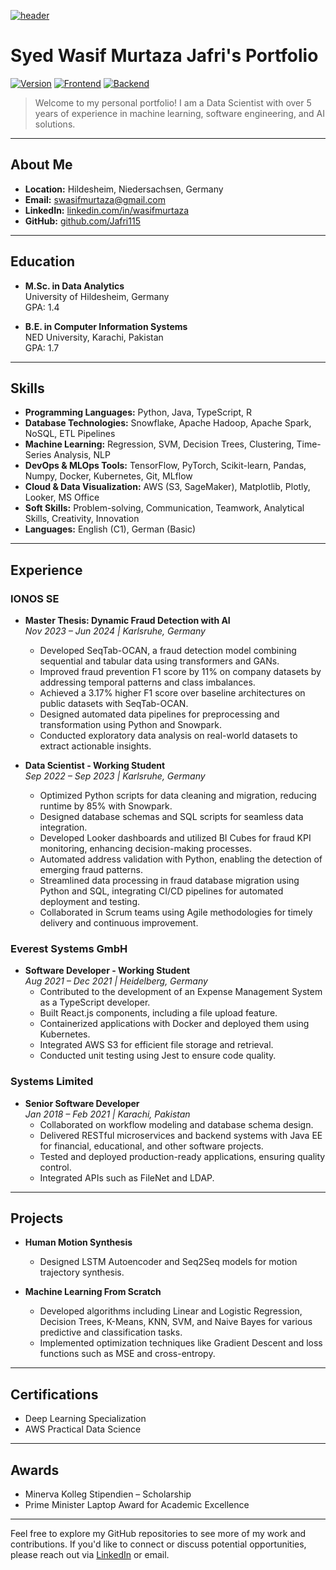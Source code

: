 [![header][header-url]][header-link]

# Syed Wasif Murtaza Jafri's Portfolio
[![Version][version-image]][version-url]
[![Frontend][frontend-image]][frontend-url]
[![Backend][backend-image]][backend-url]

> Welcome to my personal portfolio! I am a Data Scientist with over 5 years of experience in machine learning, software engineering, and AI solutions.

---

## About Me

- **Location:** Hildesheim, Niedersachsen, Germany
- **Email:** [swasifmurtaza@gmail.com](mailto:swasifmurtaza@gmail.com)
- **LinkedIn:** [linkedin.com/in/wasifmurtaza](https://linkedin.com/in/wasifmurtaza)
- **GitHub:** [github.com/Jafri115](https://github.com/Jafri115)

---

## Education

- **M.Sc. in Data Analytics**  
  University of Hildesheim, Germany  
  GPA: 1.4

- **B.E. in Computer Information Systems**  
  NED University, Karachi, Pakistan  
  GPA: 1.7

---

## Skills

- **Programming Languages:** Python, Java, TypeScript, R
- **Database Technologies:** Snowflake, Apache Hadoop, Apache Spark, NoSQL, ETL Pipelines
- **Machine Learning:** Regression, SVM, Decision Trees, Clustering, Time-Series Analysis, NLP
- **DevOps & MLOps Tools:** TensorFlow, PyTorch, Scikit-learn, Pandas, Numpy, Docker, Kubernetes, Git, MLflow
- **Cloud & Data Visualization:** AWS (S3, SageMaker), Matplotlib, Plotly, Looker, MS Office
- **Soft Skills:** Problem-solving, Communication, Teamwork, Analytical Skills, Creativity, Innovation
- **Languages:** English (C1), German (Basic)

---

## Experience

### IONOS SE

- **Master Thesis: Dynamic Fraud Detection with AI**  
  *Nov 2023 – Jun 2024 | Karlsruhe, Germany*
  - Developed SeqTab-OCAN, a fraud detection model combining sequential and tabular data using transformers and GANs.
  - Improved fraud prevention F1 score by 11% on company datasets by addressing temporal patterns and class imbalances.
  - Achieved a 3.17% higher F1 score over baseline architectures on public datasets with SeqTab-OCAN.
  - Designed automated data pipelines for preprocessing and transformation using Python and Snowpark.
  - Conducted exploratory data analysis on real-world datasets to extract actionable insights.

- **Data Scientist - Working Student**  
  *Sep 2022 – Sep 2023 | Karlsruhe, Germany*
  - Optimized Python scripts for data cleaning and migration, reducing runtime by 85% with Snowpark.
  - Designed database schemas and SQL scripts for seamless data integration.
  - Developed Looker dashboards and utilized BI Cubes for fraud KPI monitoring, enhancing decision-making processes.
  - Automated address validation with Python, enabling the detection of emerging fraud patterns.
  - Streamlined data processing in fraud database migration using Python and SQL, integrating CI/CD pipelines for automated deployment and testing.
  - Collaborated in Scrum teams using Agile methodologies for timely delivery and continuous improvement.

### Everest Systems GmbH

- **Software Developer - Working Student**  
  *Aug 2021 – Dec 2021 | Heidelberg, Germany*
  - Contributed to the development of an Expense Management System as a TypeScript developer.
  - Built React.js components, including a file upload feature.
  - Containerized applications with Docker and deployed them using Kubernetes.
  - Integrated AWS S3 for efficient file storage and retrieval.
  - Conducted unit testing using Jest to ensure code quality.

### Systems Limited

- **Senior Software Developer**  
  *Jan 2018 – Feb 2021 | Karachi, Pakistan*
  - Collaborated on workflow modeling and database schema design.
  - Delivered RESTful microservices and backend systems with Java EE for financial, educational, and other software projects.
  - Tested and deployed production-ready applications, ensuring quality control.
  - Integrated APIs such as FileNet and LDAP.

---

## Projects

- **Human Motion Synthesis**
  - Designed LSTM Autoencoder and Seq2Seq models for motion trajectory synthesis.

- **Machine Learning From Scratch**
  - Developed algorithms including Linear and Logistic Regression, Decision Trees, K-Means, KNN, SVM, and Naive Bayes for various predictive and classification tasks.
  - Implemented optimization techniques like Gradient Descent and loss functions such as MSE and cross-entropy.

---

## Certifications

- Deep Learning Specialization
- AWS Practical Data Science

---

## Awards

- Minerva Kolleg Stipendien – Scholarship
- Prime Minister Laptop Award for Academic Excellence

---

Feel free to explore my GitHub repositories to see more of my work and contributions. If you'd like to connect or discuss potential opportunities, please reach out via [LinkedIn](https://linkedin.com/in/wasifmurtaza) or email.

[header-url]: https://via.placeholder.com/150
[header-link]: https://github.com/Jafri115
[version-image]: https://img.shields.io/badge/Version-1.0.0-brightgreen?style=for-the-badge
[version-url]: #
[frontend-image]: https://img.shields.io/badge/Frontend-React-blue?style=for-the-badge
[frontend-url]: #
[backend-image]: https://img.shields.io/badge/Backend-Python%203.7-important?style=for-the-badge
[backend-url]: #
